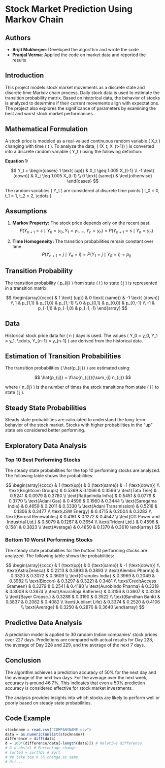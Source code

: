 # Stock Market Prediction Using Markov Chain

## Authors

- **Srijit Mukherjee**: Developed the algorithm and wrote the code
- **Pranjal Verma**: Applied the code on market data and reported the results

## Introduction

This project models stock market movements as a discrete state and discrete time Markov chain process. Daily stock data is used to estimate the transition probability matrix. Based on historical data, the behavior of stocks is analyzed to determine if their current movements align with expectations. The project also explores the significance of parameters by examining the best and worst stock market performances.

## Mathematical Formulation

A stock price is modeled as a real-valued continuous random variable \( X_t \) changing with time \( t \). To analyze the data, \( (X_t, X_{t-1}) \) is converted into a discrete random variable \( Y_t \) using the following definition:

**Equation 1:**

$$
Y_t =  \begin{cases}       
1 \text{ (up)} & X_t \geq 1.005 X_{t-1} \\
-1 \text{ (down)} & X_t \leq 1.005 X_{t-1} \\
0 \text{ (same)} & \text{otherwise}
\end{cases}
$$

The random variables \( Y_t \) are considered at discrete time points \( t_0 = 0, t_1 = 1, t_2 = 2, \cdots \).

## Assumptions

1. **Markov Property:** The stock price depends only on the recent past.
   $$P(Y_{n+1}=s \mid Y_{0}=y_{0}, Y_{1}=y_{1}, \ldots, Y_{n}=y_{n}) = P(Y_{n+1}=s \mid Y_{n}=y_{n})$$

2. **Time Homogeneity:** The transition probabilities remain constant over time.
   $$P(Y_{n+1}=j \mid Y_{n}=i) = P(Y_{1}=j \mid Y_{0}=i) = p_{ij}$$

## Transition Probability

The transition probability \( p_{ij} \) from state \( i \) to state \( j \) is represented in a transition matrix:

$$
\begin{array}{cccc}
& 1 \text{ (up)} & 0 \text{ (same)} & -1 \text{ (down)} \\
1 & p_{1,1} & p_{1,0} & p_{1,-1} \\
0 & p_{0,1} & p_{0,0} & p_{0,-1} \\
-1 & p_{-1,1} & p_{-1,0} & p_{-1,-1}
\end{array}
$$

## Data

Historical stock price data for \( n \) days is used. The values \( Y_0 = y_0, Y_1 = y_1, \cdots, Y_{n-1} = y_{n-1} \) are derived from the historical data.

## Estimation of Transition Probabilities

The transition probabilities \( \hat{p_{ij}} \) are estimated using:

$$
\hat{p_{ij}} = \frac{n_{ij}}{\sum_{i} n_{ij}}
$$

where \( n_{ij} \) is the number of times the stock transitions from state \( i \) to state \( j \).

## Steady State Probabilities

Steady state probabilities are calculated to understand the long-term behavior of the stock market. Stocks with higher probabilities in the "up" state are considered better performing.

## Exploratory Data Analysis

### Top 10 Best Performing Stocks

The steady state probabilities for the top 10 performing stocks are analyzed. The following table shows the probabilities:

$$
\begin{array}{cccc}
& 1 (\text{up}) & 0 (\text{same}) & -1 (\text{down}) \\
\text{Brightcom Groups} & 0.5369 & 0.1066 & 0.3566 \\
\text{Tata Tele} & 0.5241 & 0.0979 & 0.3780 \\
\text{RattanIndia Infra} & 0.5451 & 0.0779 & 0.3770 \\
\text{Adani Gas} & 0.4596 & 0.1960 & 0.3444 \\
\text{Saregama India} & 0.4659 & 0.2011 & 0.3330 \\
\text{Adani Transmission} & 0.5218 & 0.1306 & 0.3477 \\
\text{JSW Energy} & 0.4715 & 0.2004 & 0.3282 \\
\text{Borosil Renewables} & 0.4181 & 0.1272 & 0.4547 \\
\text{CG Power and Industrial Ltd.} & 0.5079 & 0.1267 & 0.3654 \\
\text{Trident Ltd.} & 0.4596 & 0.1581 & 0.3823 \\
\text{Average} & 0.4850 & 0.1370 & 0.3610
\end{array}
$$

### Bottom 10 Worst Performing Stocks

The steady state probabilities for the bottom 10 performing stocks are analyzed. The following table shows the probabilities:

$$
\begin{array}{cccc}
& 1 (\text{up}) & 0 (\text{same}) & -1 (\text{down}) \\
\text{AstraZeneca} & 0.2213 & 0.3893 & 0.3893 \\
\text{Alembic Pharma} & 0.3320 & 0.3072 & 0.3609 \\
\text{Granules India} & 0.3969 & 0.2049 & 0.3982 \\
\text{Biocon} & 0.3297 & 0.3221 & 0.3481 \\
\text{CreditAccess Grameen} & 0.3279 & 0.2541 & 0.4180 \\
\text{Aurobindo Pharma} & 0.3318 & 0.3008 & 0.3674 \\
\text{AmaraRaja Batteries} & 0.3156 & 0.3607 & 0.3238 \\
\text{Bayer Cropsc.} & 0.3288 & 0.3190 & 0.3522 \\
\text{Bandhan Bank} & 0.3837 & 0.2082 & 0.4082 \\
\text{Jubilant Life} & 0.3374 & 0.2520 & 0.4106 \\
\text{Average} & 0.3250 & 0.2870 & 0.3640
\end{array}
$$

## Predictive Data Analysis

A prediction model is applied to 30 random Indian companies' stock prices over 227 days. Predictions are compared with actual results for Day 228, the average of Day 228 and 229, and the average of the next 7 days.

## Conclusion

The algorithm achieves a prediction accuracy of 50% for the next day and the average of the next two days. For the average over the next week, accuracy is around 46.7%. This indicates that even a 50% prediction accuracy is considered effective for stock market investments.

The analysis provides insights into which stocks are likely to perform well or poorly based on steady state probabilities.

## Code Example

```r
stockname = read.csv("COMPANYNAME.csv")
data = as.numeric(unlist(stockname))
difference = diff(data)
d = 100*(difference/data[-length(data)]) # Relative difference
# D = abs(d) # Percentage change
# sorted = sort(D) # Sort
# We take top 0.5% change as same 
# Hit...
